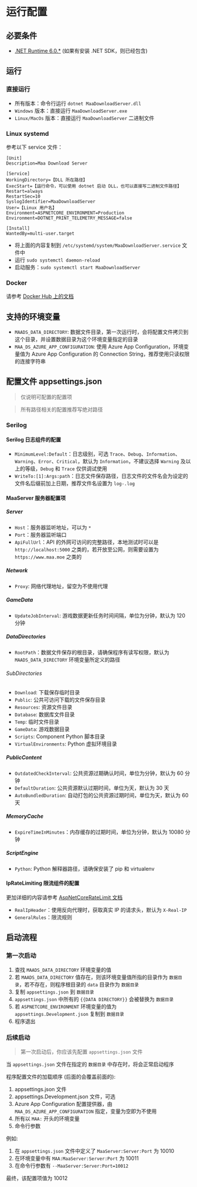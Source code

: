 # 运行配置

## 必要条件

* [.NET Runtime 6.0.*](https://dotnet.microsoft.com/en-us/download/dotnet) (如果有安装 .NET SDK，则已经包含)

## 运行

### 直接运行

* 所有版本：命令行运行 `dotnet MaaDownloadServer.dll`
* `Windows` 版本：直接运行 `MaaDownloadServer.exe`
* `Linux/MacOs` 版本：直接运行 `MaaDownloadServer` 二进制文件

### Linux systemd

参考以下 service 文件：

```text
[Unit]
Description=Maa Download Server

[Service]
WorkingDirectory=【DLL 所在路径】
ExecStart=【运行命令，可以使用 dotnet 启动 DLL，也可以直接写二进制文件路径】
Restart=always
RestartSec=10
SyslogIdentifier=MaaDownloadServer
User=【Linux 用户名】
Environment=ASPNETCORE_ENVIRONMENT=Production
Environment=DOTNET_PRINT_TELEMETRY_MESSAGE=false

[Install]
WantedBy=multi-user.target
```

* 将上面的内容复制到 `/etc/systemd/system/MaaDownloadServer.service` 文件中
* 运行 `sudo systemctl daemon-reload`
* 启动服务：`sudo systemctl start MaaDownloadServer`

### Docker

请参考 [Docker Hub 上的文档](https://hub.docker.com/r/alisaqaq/maa-download-server)

## 支持的环境变量

* `MAADS_DATA_DIRECTORY`: 数据文件目录，第一次运行时，会将配置文件拷贝到这个目录，并设置数据目录为这个环境变量指定的目录
* `MAA_DS_AZURE_APP_CONFIGURATION`: 使用 Azure App Configuration，环境变量值为 Azure App Configuration 的 Connection String，推荐使用只读权限的连接字符串

## 配置文件 appsettings.json

> 仅说明可配置的配置项

> 所有路径相关的配置推荐写绝对路径

### Serilog

#### Serilog 日志组件的配置

* `MinimumLevel:Default`：日志级别，可选 `Trace`、`Debug`、`Information`、`Warning`、`Error`、`Critical`，默认为 `Information`，不建议选择 `Warning` 及以上的等级，`Debug` 和 `Trace` 仅供调试使用
* `WriteTo:[1]:Args:path`：日志文件保存路径，日志文件的文件名会为设定的文件名后缀前加上日期，推荐文件名设置为 `log-.log`

#### MaaServer 服务器配置项

##### Server

* `Host`：服务器监听地址，可以为 `*`
* `Port`：服务器监听端口
* `ApiFullUrl`：API 的外网可访问的完整路径，本地测试时可以是 `http://localhost:5000` 之类的，若开放至公网，则需要设置为 `https://www.maa.moe` 之类的

##### Network

* `Proxy`: 网络代理地址，留空为不使用代理

##### GameData

* `UpdateJobInterval`: 游戏数据更新任务时间间隔，单位为分钟，默认为 120 分钟

##### DataDirectories

* `RootPath`：数据文件保存的根目录，请确保程序有读写权限，默认为 `MAADS_DATA_DIRECTORY` 环境变量所定义的路径

###### SubDirectories

* `Download`: 下载保存临时目录
* `Public`: 公共可访问下载的文件保存目录
* `Resources`: 资源文件目录
* `Database`: 数据库文件目录
* `Temp`: 临时文件目录
* `GameData`: 游戏数据目录
* `Scripts`: Component Python 脚本目录
* `VirtualEnvironments`: Python 虚拟环境目录

##### PublicContent

* `OutdatedCheckInterval`: 公共资源过期确认时间，单位为分钟，默认为 60 分钟
* `DefaultDuration`: 公共资源默认过期时间，单位为天，默认为 30 天
* `AutoBundledDuration`: 自动打包的公共资源过期时间，单位为天，默认为 60 天

##### MemoryCache

* `ExpireTimeInMinutes`：内存缓存的过期时间，单位为分钟，默认为 10080 分钟

##### ScriptEngine

* `Python`: Python 解释器路径，请确保安装了 pip 和 virtualenv

#### IpRateLimiting 限流组件的配置

更加详细的内容请参考 [AspNetCoreRateLimit 文档](https://github.com/stefanprodan/AspNetCoreRateLimit/wiki/IpRateLimitMiddleware#setup)

* `RealIpHeader`：使用反向代理时，获取真实 IP 的请求头，默认为 `X-Real-IP`
* `GeneralRules`：限流规则

## 启动流程

### 第一次启动

1. 查找 `MAADS_DATA_DIRECTORY` 环境变量的值
2. 若 `MAADS_DATA_DIRECTORY` 值存在，则该环境变量值所指的目录作为 `数据目录`，若不存在，则程序根目录的 `data` 目录作为 `数据目录`
3. 复制 `appsettings.json` 到 `数据目录`
4. `appsettings.json` 中所有的 `{{DATA DIRECTORY}}` 会被替换为 `数据目录`
5. 若 `ASPNETCORE_ENVIRONMENT` 环境变量的值为 `appsettings.Development.json` 复制到 `数据目录`
6. 程序退出

### 后续启动

> 第一次启动后，你应该先配置 `appsettings.json` 文件

当 `appsettings.json` 文件在指定的 `数据目录` 中存在时，将会正常启动程序

程序配置文件的加载顺序 (后面的会覆盖前面的):

1. appsettings.json 文件
2. appsettings.Development.json 文件，可选
3. Azure App Configuration 配置提供器，由 `MAA_DS_AZURE_APP_CONFIGURATION` 指定，变量为空即为不使用
4. 所有以 `MAA:` 开头的环境变量
5. 命令行参数

例如:

1. 在 `appsettings.json` 文件中定义了 `MaaServer:Server:Port` 为 10010
2. 在环境变量中有 `MAA:MaaServer:Server:Port` 为 10011
3. 在命令行参数有 `--MaaServer:Server:Port=10012`

最终，该配置项值为 10012
